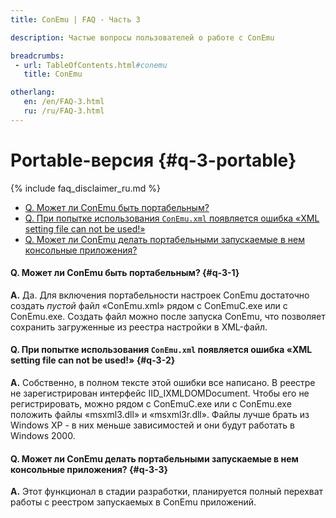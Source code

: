 ```yaml
---
title: ConEmu | FAQ - Часть 3

description: Частые вопросы пользователей о работе с ConEmu

breadcrumbs:
 - url: TableOfContents.html#conemu
   title: ConEmu

otherlang:
   en: /en/FAQ-3.html
   ru: /ru/FAQ-3.html
---
```


# Portable-версия  {#q-3-portable}

{% include faq_disclaimer_ru.md %}

* [Q. Может ли ConEmu быть портабельным?](#q-3-1)
* [Q. При попытке использования `ConEmu.xml` появляется ошибка «XML setting file can not be used!»](#q-3-2)
* [Q. Может ли ConEmu делать портабельными запускаемые в нем консольные приложения?](#q-3-3)



#### Q. Может ли ConEmu быть портабельным?   {#q-3-1}

**A.** Да. Для включения портабельности настроек ConEmu достаточно создать *пустой* файл «ConEmu.xml» рядом с ConEmuC.exe или с ConEmu.exe. Создать файл можно после запуска ConEmu, что позволяет сохранить загруженные из реестра настройки в XML-файл.




#### Q. При попытке использования `ConEmu.xml` появляется ошибка «XML setting file can not be used!»   {#q-3-2}


**A.** Собственно, в полном тексте этой ошибки все написано. В реестре не зарегистрирован интерфейс IID_IXMLDOMDocument. Чтобы его не регистрировать, можно рядом с ConEmuC.exe или с ConEmu.exe положить файлы «msxml3.dll» и «msxml3r.dll». Файлы лучше брать из Windows XP - в них меньше зависимостей и они будут работать в Windows 2000.




#### Q. Может ли ConEmu делать портабельными запускаемые в нем консольные приложения?   {#q-3-3}


**A.** Этот функционал в стадии разработки, планируется полный перехват работы с реестром запускаемых в ConEmu приложений.
